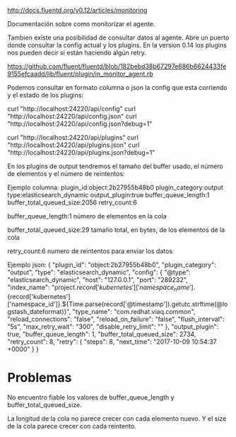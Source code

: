 http://docs.fluentd.org/v0.12/articles/monitoring

Documentación sobre como monitorizar el agente.


Tambien existe una posibilidad de consultar datos al agente.
Abre un puerto donde consultar la config actual y los plugins.
En la version 0.14 los plugins nos pueden decir si están haciendo algún retry.

https://github.com/fluent/fluentd/blob/182bebd38b67297e686b6624433fe9155efcaadd/lib/fluent/plugin/in_monitor_agent.rb


Podemos consultar en formato columna o json la config que esta corriendo y el estado de los plugins:

curl "http://localhost:24220/api/config"
curl "http://localhost:24220/api/config.json"
curl "http://localhost:24220/api/config.json?debug=1"

curl "http://localhost:24220/api/plugins"
curl "http://localhost:24220/api/plugins.json"
curl "http://localhost:24220/api/plugins.json?debug=1"

En los plugins de output tendremos el tamaño del buffer usado, el número de elementos y el número de reintentos:

Ejemplo columna:
plugin_id:object:2b27955b48b0 plugin_category:output  type:elasticsearch_dynamic  output_plugin:true  buffer_queue_length:1 buffer_total_queued_size:2056 retry_count:6


buffer_queue_length:1
  número de elementos en la cola

buffer_total_queued_size:29
  tamaño total, en bytes, de los elementos de la cola

retry_count:6
  numero de reintentos para enviar los datos

Ejemplo json:
    {
      "plugin_id": "object:2b27955b48b0",
      "plugin_category": "output",
      "type": "elasticsearch_dynamic",
      "config": {
        "@type": "elasticsearch_dynamic",
        "host": "127.0.0.1",
        "port": "289232",
        "index_name": "project.${record['kubernetes']['namespace_name']}.${record['kubernetes']['namespace_id']}.${Time.parse(record['@timestamp']).getutc.strftime(@logstash_dateformat)}",
        "type_name": "com.redhat.viaq.common",
        "reload_connections": "false",
        "reload_on_failure": "false",
        "flush_interval": "5s",
        "max_retry_wait": "300",
        "disable_retry_limit": ""
      },
      "output_plugin": true,
      "buffer_queue_length": 1,
      "buffer_total_queued_size": 2734,
      "retry_count": 8,
      "retry": {
        "steps": 8,
        "next_time": "2017-10-09 10:54:37 +0000"
      }
    }




# Problemas
No encuentro fiable los valores de buffer_queue_length y buffer_total_queued_size.

La longitud de la cola no parece crecer con cada elemento nuevo.
Y el size de la cola parece crecer con cada reintento.
